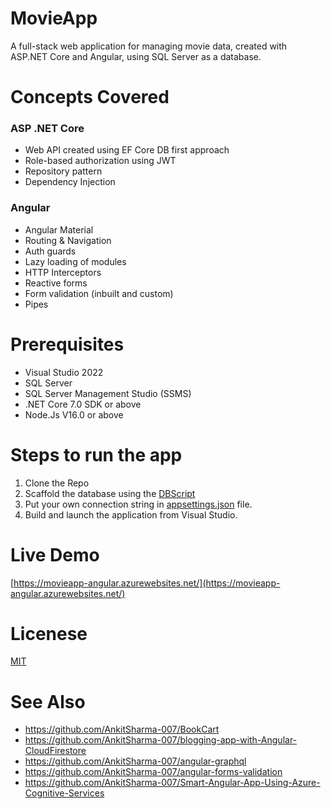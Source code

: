 # MovieApp

A full-stack web application for managing movie data, created with ASP.NET Core and Angular, using SQL Server as a database.

# Concepts Covered

### ASP .NET Core

 - Web API created using EF Core DB first approach
 - Role-based authorization using JWT
 - Repository pattern
 - Dependency Injection

### Angular

 - Angular Material 
 - Routing & Navigation
 - Auth guards
 - Lazy loading of modules
 - HTTP Interceptors
 - Reactive forms
 - Form validation (inbuilt and custom)
 - Pipes

# Prerequisites

- Visual Studio 2022 
- SQL Server
- SQL Server Management Studio (SSMS)
- .NET Core 7.0 SDK or above
- Node.Js V16.0 or above

# Steps to run the app

1. Clone the Repo
2. Scaffold the database using the [DBScript](https://github.com/AnkitSharma-007/MovieApp/tree/main/DBScript)
3. Put your own connection string in [appsettings.json](https://github.com/AnkitSharma-007/MovieApp/blob/main/MovieApp/MovieApp/appsettings.json) file.
4. Build and launch the application from Visual Studio.

# Live Demo
[https://movieapp-angular.azurewebsites.net/](https://movieapp-angular.azurewebsites.net/)

# Licenese

[MIT](https://github.com/AnkitSharma-007/MovieApp/blob/main/LICENSE)

# See Also

- https://github.com/AnkitSharma-007/BookCart
- https://github.com/AnkitSharma-007/blogging-app-with-Angular-CloudFirestore
- https://github.com/AnkitSharma-007/angular-graphql
- https://github.com/AnkitSharma-007/angular-forms-validation
- https://github.com/AnkitSharma-007/Smart-Angular-App-Using-Azure-Cognitive-Services
